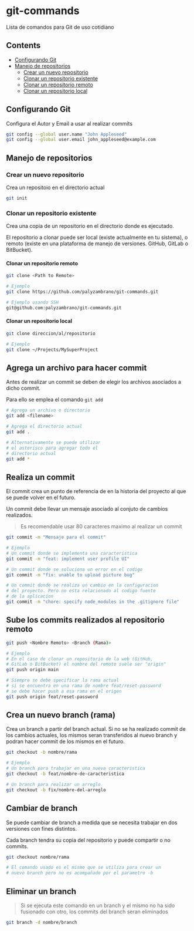 # git-commands
Lista de comandos para Git de uso cotidiano

## Contents

- [Configurando Git](#configurando-git)
- [Manejo de repositorios](#manejo-de-repositorios)
  - [Crear un nuevo repositorio](#crear-un-nuevo-repositorio)
  - [Clonar un repositorio existente](#clonar-un-repositorio-existente)
  - [Clonar un repositorio remoto](#clonar-un-repositorio-remoto)
  - [Clonar un repositorio local](#clonar-un-repositorio-local)

## Configurando Git

Configura el Autor y Email a usar al realizar
commits

```sh
git config --global user.name "John Appleseed"
git config --global user.email john_appleseed@example.com
```

## Manejo de repositorios

### Crear un nuevo repositorio

Crea un repositoio en el directorio actual

```sh
git init
```

### Clonar un repositorio existente

Crea una copia de un repositorio en el directorio
donde es ejecutado.

El repositorio a clonar puede ser local (existe actualmente
en tu sistema), o remoto (existe en una plataforma de manejo
de versiones. GitHub, GitLab o BitBucket).

#### Clonar un repositorio remoto

```sh
git clone <Path to Remote>

# Ejemplo
git clone https://github.com/palyzambrano/git-commands.git

# Ejemplo usando SSH
git@github.com:palyzambrano/git-commands.git
```

#### Clonar un repositorio local

```sh
git clone direccion/al/repositorio

# Ejemplo
git clone ~/Projects/MySuperProject
```

## Agrega un archivo para hacer commit

Antes de realizar un commit se deben de elegir los
archivos asociados a dicho commit.

Para ello se emplea el comando `git add`

```sh
# Agrega un archivo o directorio
git add <filename>

# Agrega el directorio actual
git add .

# Alternativamente se puede utilizar
# el asterisco para agregar todo el
# directorio actual
git add *
```

## Realiza un commit

El commit crea un punto de referencia de en la historia
del proyecto al que se puede volver en el futuro.

Un commit debe llevar un mensaje asociado al conjuto de
cambios realizados.

> Es recomendable usar 80 caracteres maximo al realizar un commit

```sh
git commit -m "Mensaje para el commit"

# Ejemplo
# Un commit donde se implementa una caracteristica
git commit -m "feat: implement user profile UI"

# Un commit donde se soluciona un error en el codigo
git commit -m "fix: unable to upload picture bug"

# Un commit donde se realiza un cambio en la configuracion
# del proyecto. Pero no esta relacionado al codigo fuente
# de la aplicacion
git commit -m "chore: specify node_modules in the .gitignore file"
```

## Sube los commits realizados al repositorio remoto

```sh
git push <Nombre Remoto> <Branch (Rama)>

# Ejemplo
# En el caso de clonar un repositorio de la web (GitHub,
# GitLab o BitBucket) el nombre del remoto suele ser "origin"
git push origin main

# Siempre se debe specificar la rama actual
# si se encuentra en una rama de nombre feat/reset-password
# se debe hacer push a esa rama en el origen
git push origin feat/reset-password
```

## Crea un nuevo branch (rama)

Crea un branch a partir del branch actual. Si no se ha
realizado commit de los cambios actuales, los mismos seran
transferidos al nuevo branch y podran hacer commit de los
mismos en el futuro.

```sh
git checkout -b nombre/rama

# Ejemplo
# Un branch para trabajar en una nueva caracteristica
git checkout -b feat/nombre-de-caracteristica

# Un branch para realizar un arreglo
git checkout -b fix/nombre-del-arreglo
```

## Cambiar de branch

Se puede cambiar de branch a medida que se necesita
trabajar en dos versiones con fines distintos.

Cada branch tendra su copia del repositorio y puede compartir
o no commits.

```sh
git checkout nombre/rama

# El comando usado es el mismo que se utiliza para crear un
# nuevo branch pero no es acompañado por el parametro -b
```

## Eliminar un branch

> Si se ejecuta este comando en un branch y el mismo no ha sido fusionado con otro, los commits del branch seran eliminados

```sh
git branch -d nombre/branch
```
